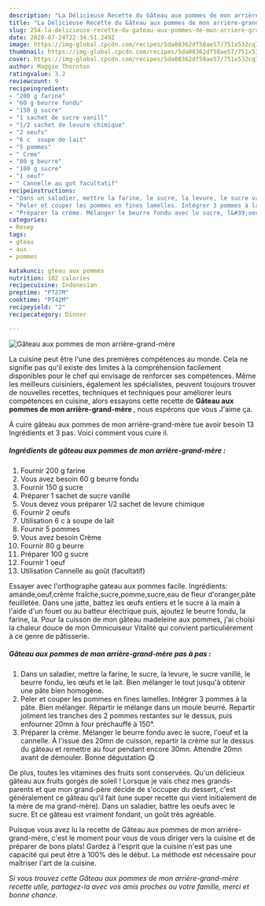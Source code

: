 ```yaml
---
description: "La Délicieuse Recette du Gâteau aux pommes de mon arrière-grand-mère"
title: "La Délicieuse Recette du Gâteau aux pommes de mon arrière-grand-mère"
slug: 254-la-delicieuse-recette-du-gateau-aux-pommes-de-mon-arriere-grand-mere
date: 2020-07-24T22:34:51.249Z
image: https://img-global.cpcdn.com/recipes/5da08362df58ae57/751x532cq70/gateau-aux-pommes-de-mon-arriere-grand-mere-photo-principale-de-la-recette.jpg
thumbnail: https://img-global.cpcdn.com/recipes/5da08362df58ae57/751x532cq70/gateau-aux-pommes-de-mon-arriere-grand-mere-photo-principale-de-la-recette.jpg
cover: https://img-global.cpcdn.com/recipes/5da08362df58ae57/751x532cq70/gateau-aux-pommes-de-mon-arriere-grand-mere-photo-principale-de-la-recette.jpg
author: Maggie Thornton
ratingvalue: 3.2
reviewcount: 9
recipeingredient:
- "200 g farine"
- "60 g beurre fondu"
- "150 g sucre"
- "1 sachet de sucre vanill"
- "1/2 sachet de levure chimique"
- "2 oeufs"
- "6 c  soupe de lait"
- "5 pommes"
- " Crme"
- "80 g beurre"
- "100 g sucre"
- "1 oeuf"
- " Cannelle au got facultatif"
recipeinstructions:
- "Dans un saladier, mettre la farine, le sucre, la levure, le sucre vanillé, le beurre fondu, les œufs et le lait. Bien mélanger le tout jusqu&#39;à obtenir une pâte bien homogène."
- "Peler et couper les pommes en fines lamelles. Intégrer 3 pommes à la pâte. Bien mélanger. Répartir le mélange dans un moule beurré. Repartir joliment les tranches des 2 pommes restantes sur le dessus, puis enfourner 20mn à four préchauffé à 150°."
- "Préparer la crème. Mélanger le beurre fondu avec le sucre, l&#39;oeuf et la cannelle. À l&#39;issue des 20mn de cuisson, repartir la crème sur le dessus du gâteau et remettre au four pendant encore 30mn. Attendre 20mn avant de démouler. Bonne dégustation 😋"
categories:
- Resep
tags:
- gteau
- aux
- pommes

katakunci: gteau aux pommes 
nutrition: 102 calories
recipecuisine: Indonesian
preptime: "PT27M"
cooktime: "PT42M"
recipeyield: "2"
recipecategory: Dinner

---
```



![Gâteau aux pommes de mon arrière-grand-mère](https://img-global.cpcdn.com/recipes/5da08362df58ae57/751x532cq70/gateau-aux-pommes-de-mon-arriere-grand-mere-photo-principale-de-la-recette.jpg)

La cuisine peut être l'une des premières compétences au monde. Cela ne signifie pas qu'il existe des limites à la compréhension facilement disponibles pour le chef qui envisage de renforcer ses compétences. Même les meilleurs cuisiniers, également les spécialistes, peuvent toujours trouver de nouvelles recettes, techniques et techniques pour améliorer leurs compétences en cuisine, alors essayons cette recette de <strong> Gâteau aux pommes de mon arrière-grand-mère </strong>, nous espérons que vous J'aime ça.

<!--inarticleads1-->

À cuire gâteau aux pommes de mon arrière-grand-mère tue avoir besoin 13 Ingrédients et 3 pas. Voici comment vous cuire il.

##### Ingrédients de gâteau aux pommes de mon arrière-grand-mère :

1. Fournir 200 g farine
1. Vous avez besoin 60 g beurre fondu
1. Fournir 150 g sucre
1. Préparer 1 sachet de sucre vanillé
1. Vous devez vous préparer 1/2 sachet de levure chimique
1. Fournir 2 oeufs
1. Utilisation 6 c à soupe de lait
1. Fournir 5 pommes
1. Vous avez besoin  Crème
1. Fournir 80 g beurre
1. Préparer 100 g sucre
1. Fournir 1 oeuf
1. Utilisation  Cannelle au goût (facultatif)


Essayer avec l&#39;orthographe gateau aux pommes facile. Ingrédients: amande,oeuf,crème fraîche,sucre,pomme,sucre,eau de fleur d&#39;oranger,pâte feuilletée. Dans une jatte, battez les œufs entiers et le sucre à la main à l&#39;aide d&#39;un fouet ou au batteur électrique puis, ajoutez le beurre fondu, la farine, la. Pour la cuisson de mon gâteau madeleine aux pommes, j&#39;ai choisi la chaleur douce de mon Omnicuiseur Vitalité qui convient particulièrement à ce genre de pâtisserie. 

<!--inarticleads2-->

##### Gâteau aux pommes de mon arrière-grand-mère pas à pas :

1. Dans un saladier, mettre la farine, le sucre, la levure, le sucre vanillé, le beurre fondu, les œufs et le lait. Bien mélanger le tout jusqu&#39;à obtenir une pâte bien homogène.
1. Peler et couper les pommes en fines lamelles. Intégrer 3 pommes à la pâte. Bien mélanger. Répartir le mélange dans un moule beurré. Repartir joliment les tranches des 2 pommes restantes sur le dessus, puis enfourner 20mn à four préchauffé à 150°.
1. Préparer la crème. Mélanger le beurre fondu avec le sucre, l&#39;oeuf et la cannelle. À l&#39;issue des 20mn de cuisson, repartir la crème sur le dessus du gâteau et remettre au four pendant encore 30mn. Attendre 20mn avant de démouler. Bonne dégustation 😋


De plus, toutes les vitamines des fruits sont conservées. Qu&#39;un délicieux gâteau aux fruits gorgés de soleil ! Lorsque je vais chez mes grands-parents et que mon grand-père décide de s&#39;occuper du dessert, c&#39;est généralement ce gâteau qu&#39;il fait (une super recette qui vient initialement de la mère de ma grand-mère). Dans un saladier, battre les oeufs avec le sucre. Et ce gâteau est vraiment fondant, un goût très agréable. 

<!--inarticleads1-->

<p>
Puisque vous avez lu la recette de Gâteau aux pommes de mon arrière-grand-mère, c'est le moment pour vous de vous diriger vers la cuisine et de préparer de bons plats! Gardez à l'esprit que la cuisine n'est pas une capacité qui peut être à 100% dès le début. La méthode est nécessaire pour maîtriser l'art de la cuisine.
</p>

<p>
<i>Si vous trouvez cette Gâteau aux pommes de mon arrière-grand-mère recette utile, partagez-la avec vos amis proches ou votre famille, merci et bonne chance.</i>
</p>
